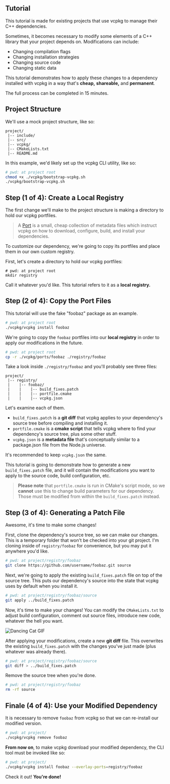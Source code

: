 ## Tutorial

This tutorial is made for existing projects that use vcpkg to manage their C++ dependencies.

Sometimes, it becomes necessary to modify some elements of a C++ library that your project depends on.  Modifications can include:
- Changing compilation flags
- Changing installation strategies
- Changing source code
- Changing static data

This tutorial demonstrates how to apply these changes to a dependency installed with vcpkg in a way that's **cheap,** **shareable,** and **permanent**.

The full process can be completed in 15 minutes.
## Project Structure

We'll use a mock project structure, like so:

```
project/
 |-- include/
 |-- src/
 |-- vcpkg/
 |-- CMakeLists.txt
 |-- README.md
```

In this example, we'd likely set up the vcpkg CLI utility, like so:

```sh
# pwd: at project root
chmod +x ./vcpkg/bootstrap-vcpkg.sh
./vcpkg/bootstrap-vcpkg.sh
```

## Step (1 of 4): Create a Local Registry

The first change we'll make to the project structure is making a directory to hold our vcpkg portfiles.

> A [Port](https://learn.microsoft.com/en-us/vcpkg/concepts/ports#portfile-portfilecmake) is a small, cheap collection of metadata files which instruct vcpkg on how to download, configure, build, and install your dependencies.

To customize our dependency, we're going to copy its portfiles and place them in our own custom registry.

First, let's create a directory to hold our vcpkg portfiles:

```shell
# pwd: at project root
mkdir registry
```

Call it whatever you'd like.  This tutorial refers to it as a **local registry.**

## Step (2 of 4): Copy the Port Files

This tutorial will use the fake "foobaz" package as an example.

```sh
# pwd: at project root
./vcpkg/vcpkg install foobaz
```

We're going to copy the `foobaz` portfiles into our **local registry** in order to apply our modifications in the future.

```sh
# pwd: at project root
cp -r ./vcpkg/ports/foobaz ./registry/foobaz
```

Take a look inside `./registry/foobaz` and you'll probably see three files:

```
project/
 |-- registry/
 |    |-- foobaz/
 |    |    |-- build_fixes.patch
 |    |    |-- portfile.cmake
 |    |    |-- vcpkg.json
```

Let's examine each of them.
- `build_fixes.patch` is a **git diff** that vcpkg applies to your dependency's source tree before compiling and installing it.
- `portfile.cmake` is a **cmake script** that tells vcpkg where to find your dependency's source tree, plus some other stuff.
- `vcpkg.json` is a **metadata file** that's conceptually similar to a package.json file from the Node.js universe.

It's recommended to keep `vcpkg.json` the same.

This tutorial is going to demonstrate how to generate a new `build_fixes.patch` file, and it will contain the modifications you want to apply to the source code, build configuration, etc.

> **Please note** that `portfile.cmake` is run in CMake's script mode, so we **cannot** use this to change build parameters for our dependency.  Those must be modified from within the `build_fixes.patch` instead.

## Step (3 of 4): Generating a Patch File

Awesome, it's time to make some changes!

First, clone the dependency's source tree, so we can make our changes.  This is a temporary folder that won't be checked into your git project.  I'm cloning inside of `registry/foobaz` for convenience, but you may put it anywhere you'd like.

```sh
# pwd: at project/registry/foobaz
git clone https://github.com/username/foobaz.git source
```

Next, we're going to apply the existing `build_fixes.patch` file on top of the source tree.  This puts our dependency's source into the state that vcpkg uses by default when you install it.

```sh
# pwd: at project/registry/foobaz/source
git apply ../build_fixes.patch
```

Now, it's time to make your changes!  You can modify the `CMakeLists.txt` to adjust build configuration, comment out source files, introduce new code, whatever the hell you want.

![Dancing Cat GIF](https://media0.giphy.com/media/v1.Y2lkPTc5MGI3NjExazZsd2RmbHBrczBoYzlxcWdpYnkxdjgxcHhoZnJiZDhieHdhMWNqdSZlcD12MV9pbnRlcm5hbF9naWZfYnlfaWQmY3Q9Zw/l0HlDUUzqPf4V17HO/giphy.webp)

After applying your modifications, create a new **git diff** file.  This overwrites the existing `build_fixes.patch` with the changes you've just made (plus whatever was already there).

```sh
# pwd: at project/registry/foobaz/source
git diff > ../build_fixes.patch
```

Remove the source tree when you're done.

```sh
# pwd: at project/registry/foobaz
rm -rf source
```

## Finale (4 of 4): Use your Modified Dependency

It is necessary to remove `foobaz` from vcpkg so that we can re-install our modified version.

```sh
# pwd: at project/
./vcpkg/vcpkg remove foobaz
```

**From now on**, to make vcpkg download your modified dependency, the CLI tool must be invoked like so:

```sh
# pwd: at project/
./vcpkg/vcpkg install foobaz --overlay-ports=registry/foobaz
```

Check it out!  **You're done!**